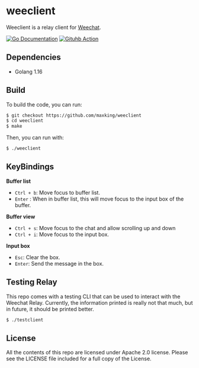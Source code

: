 weeclient
==========

Weeclient is a relay client for [Weechat](https://weechat.org).

[![Go Documentation](https://pkg.go.dev/badge/github.com/maxking/weeclient.svg)](https://pkg.go.dev/github.com/maxking/weeclient) [![Gituhb Action](https://github.com/maxking/weeclient/actions/workflows/go.yml/badge.svg)](https://github.com/maxking/weeclient/actions/workflows/go.yml)


Dependencies
------------

- Golang 1.16


Build
-----

To build the code, you can run:

```bash
$ git checkout https://github.com/maxking/weeclient
$ cd weeclient
$ make
```

Then, you can run with:
```bash
$ ./weeclient
```

KeyBindings
-----------

**Buffer list**

- `Ctrl + b`: Move focus to buffer list.
- `Enter` : When in buffer list, this will move focus to the input box of the buffer.

**Buffer view**

- `Ctrl + s`: Move focus to the chat and allow scrolling up and down
- `Ctrl + i`: Move focus to the input box.

**Input box**
- `Esc`: Clear the box.
- `Enter`: Send the message in the box.


Testing Relay
-------------

This repo comes with a testing CLI that can be used to interact
with the Weechat Relay. Currently, the information printed is really
not that much, but in future, it should be printed better.

```bash
$ ./testclient
```


License
-------
All the contents of this repo are licensed under Apache 2.0 license. 
Please see the LICENSE file included for a full copy of the License.